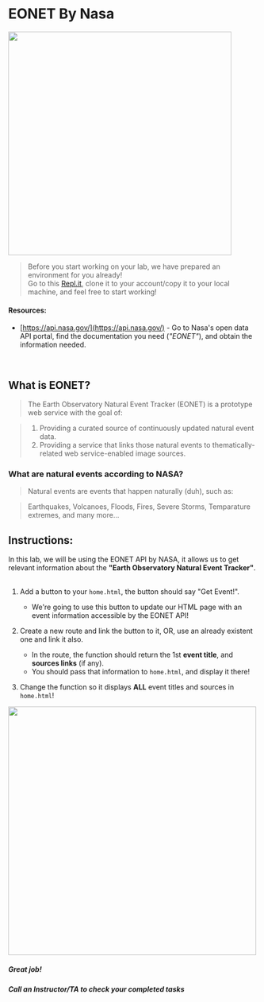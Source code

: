 # EONET By Nasa

<img src="https://api.nasa.gov/EPIC/archive/natural/2019/05/30/png/epic_1b_20190530011359.png?api_key=DEMO_KEY" width="450">


> Before you start working on your lab, we have prepared an environment for you already!   
> Go to this [Repl.it](https://repl.it/@Loai17/API-Labs-Setup), clone it to your account/copy it to your local machine, and feel free to start working!  
  
  
#### Resources:  
- [https://api.nasa.gov/](https://api.nasa.gov/) - Go to Nasa's open data API portal, find the documentation you need (*"EONET"*), and obtain the information needed.  
</br>


## What is EONET?
> The Earth Observatory Natural Event Tracker (EONET) is a prototype web service with the goal of:  
  
> 1. Providing a curated source of continuously updated natural event data.  
> 2. Providing a service that links those natural events to thematically-related web service-enabled image sources.

### What are natural events according to NASA?
> Natural events are events that happen naturally (duh), such as:

> Earthquakes, Volcanoes, Floods, Fires, Severe Storms, Temparature extremes, and many more... 

  
## Instructions:
In this lab, we will be using the EONET API by NASA, it allows us to get relevant information about the **"Earth Observatory Natural Event Tracker"**.  
</br>
1. Add a button to your `home.html`, the button should say "Get Event!".
    - We're going to use this button to update our HTML page with an event information accessible by the EONET API!

2. Create a new route and link the button to it, OR, use an already existent one and link it also.
    - In the route, the function should return the 1st **event title**, and **sources links** (if any).
    - You should pass that information to `home.html`, and display it there!
    
3. Change the function so it displays **ALL** event titles and sources in `home.html`!

<img src="https://i1.wp.com/www.gis-blog.com/wp-content/uploads/2015/03/ITALYS-BOOT-12-13-14.png?resize=800%2C405&ssl=1" width="500">  
    

##### Great job!
##### Call an Instructor/TA to check your completed tasks
 

